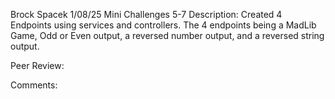 Brock Spacek
1/08/25
Mini Challenges 5-7
Description: Created 4 Endpoints using services and controllers. The 4 endpoints being a MadLib Game, Odd or Even output, a reversed number output, and a reversed string output.

Peer Review: 

Comments: 